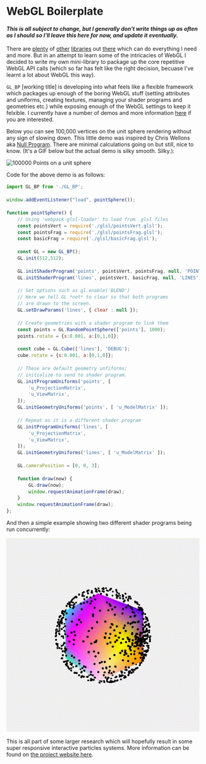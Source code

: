 # WebGL Boilerplate

#### _This is all subject to change, but I generally don't write things up as often as I should so I'll leave this here for now, and update it eventually._

There are [plenty](https://github.com/greggman/twgl.js) of [other](https://github.com/skeeto/igloojs) [libraries](https://threejs.org/) out [there](https://github.com/yiwenl/Alfrid) which can do everything I need and more. But in an attempt to learn some of the intricacies of WebGL I decided to write my own mini-library to package up the core repetitive WebGL API calls (which so far has felt like the right decision, becuase I've learnt a lot about WebGL this way). 

`GL_BP` [working title] is developing into what feels like a flexible framework which packages up enough of the boring WebGL stuff (setting attributes and uniforms, creating textures, managing your shader programs and geometries etc.) while exposing enough of the WebGL settings to keep it felxible. I currently have a number of demos and more information [here][cci-vis-env] if you are interested.

Below you can see 100,000 vertices on the unit sphere rendering without any sign of slowing down. This little demo was inspired by Chris Wellons aka [Null Program](https://nullprogram.com/blog/2013/06/10/). There are minimal calculations going on but still, nice to know. (It's a GIF below but the actual demo is silky smooth. Silky.):

![100000 Points on a unit sphere](./images/100000points.gif)

Code for the above demo is as follows:

```javascript
import GL_BP from './GL_BP';

window.addEventListener("load", pointSphere());

function pointSphere() {
    // Using 'webpack-glsl-loader' to load from .glsl files
    const pointsVert = require('./glsl/pointsVert.glsl');
    const pointsFrag = require('./glsl/pointsFrag.glsl');
    const basicFrag = require('./glsl/basicFrag.glsl');

    const GL = new GL_BP();
    GL.init(512,512);

    GL.initShaderProgram('points', pointsVert, pointsFrag, null, 'POINTS');
    GL.initShaderProgram('lines', pointsVert, basicFrag, null, 'LINES');

    // Set options such as gl.enable('BLEND')
    // Here we tell GL *not* to clear so that both programs
    // are drawn to the screen.
    GL.setDrawParams('lines', { clear : null });

    // Create geometries with a shader program to link them
    const points = GL.RandomPointSphere(['points'], 1000);
    points.rotate = {s:0.001, a:[0,1,0]};

    const cube = GL.Cube(['lines'], 'DEBUG');
    cube.rotate = {s:0.001, a:[0,1,0]};

    // These are default geometry unfiforms;
    // initialize to send to shader program.
    GL.initProgramUniforms('points', [
        'u_ProjectionMatrix',
        'u_ViewMatrix',
    ]);
    GL.initGeometryUniforms('points', [ 'u_ModelMatrix' ]);

    // Repeat as it is a different shader program
    GL.initProgramUniforms('lines', [
        'u_ProjectionMatrix',
        'u_ViewMatrix',
    ]);
    GL.initGeometryUniforms('lines', [ 'u_ModelMatrix' ]);

    GL.cameraPosition = [0, 0, 3];

    function draw(now) {
        GL.draw(now);
        window.requestAnimationFrame(draw);
    }
    window.requestAnimationFrame(draw);
};
```

And then a simple example showing two different shader programs being run concurrently:

![100000 Points on a unit sphere](./images/1000points.gif)

This is all part of some larger research which will hopefully result in some super responsive interactive particles systems. More information can be found on [the project website here][cci-vis-env].

[cci-vis-env]: https://joshmurr.github.io/cci-vis-env/
